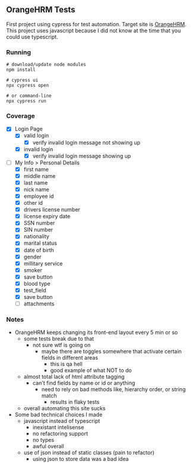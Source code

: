 ## OrangeHRM Tests
First project using cypress for test automation. Target site is [OrangeHRM](https://opensource-demo.orangehrmlive.com/). This project uses javascript because I did not know at the time that you could use typescript.

### Running
```shell
# download/update node modules
npm install

# cypress ui
npx cypress open

# or command-line 
npx cypress run
```

### Coverage
- [x] Login Page
    - [x] valid login
        - [x] verify invalid login message not showing up
    - [x] invalid login
        - [x] verify invalid login message showing up
- [ ] My Info > Personal Details
    - [x] first name
    - [x] middle name
    - [x] last name
    - [x] nick name
    - [x] employee id
    - [x] other id
    - [x] drivers license number
    - [x] license expiry date
    - [x] SSN number
    - [x] SIN number
    - [x] nationality
    - [x] marital status
    - [x] date of birth
    - [x] gender
    - [x] millitary service
    - [x] smoker
    - [x] save button
    - [x] blood type
    - [x] test_field
    - [x] save button
    - [ ] attachments

### Notes
- OrangeHRM keeps changing its front-end layout every 5 min or so
    - some tests break due to that
        - not sure wtf is going on
            - maybe there are toggles somewhere that activate certain fields in different areas
                - this is qa hell
                - good example of what NOT to do
    - almost total lack of html attribute tagging
        - can't find fields by name or id or anything
            - need to rely on bad methods like, hierarchy order, or string match
                - results in flaky tests
    - overall automating this site sucks
- Some bad technical choices I made
    - javascript instead of typescript
        - inexistant intelisense
        - no refactoring support
        - no types
        - awful overall
    - use of json instead of static classes (pain to refactor)
        - using json to store data was a bad idea

<!--
### rant
javascript is awful
- maintaining a js codebase is unsustainable
- no access modifiers for classes/methods?
    - need to use functions with returns to get readonly/static fields?
- lack of a type system = retarded
    - can't do basic stuff like constraining a variable to an int type
        - need to use a bunch of idiotic tests or casts to make sure it won't crash at runtime
        - "but it makes programming easier" get tf out here
- no safety checks or anything
    - you can access fields that don't even exist and no error or warning pops up in IDE
        - you get runtime errors for free though
    - good luck maintaning a codebase with this garbage
- can't refactor
    - changing the name of a variable/method using f2 does not always reflect other references in other files
        - you need to manually go into each file, find each reference, and change by hand
        - might be a vscode problem but whatever
- constant back and forth debugging the simplest things like, making sure something is not null or wrong type
- who tf designed this language?
- why is this crap the most used language on the planet?
- massive waste of time
- massive technical debt
- stop using javascript
-->